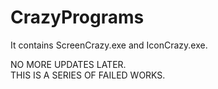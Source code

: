# CrazyPrograms  
It contains ScreenCrazy.exe and IconCrazy.exe.  

NO MORE UPDATES LATER.  
THIS IS A SERIES OF FAILED WORKS.
